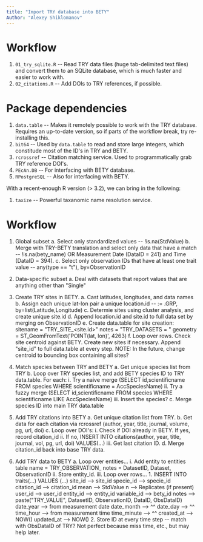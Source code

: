 ```yaml
---
title: "Import TRY database into BETY"
Author: "Alexey Shiklomanov"
---
```


# Workflow

1. `01_try_sqlite.R` -- Read TRY data files (huge tab-delimited text files) and convert them to an SQLite database, which is much faster and easier to work with.
2. `02_citations.R` -- Add DOIs to TRY references, if possible.

# Package dependencies
1. `data.table` -- Makes it remotely possible to work with the TRY database. Requires an up-to-date version, so if parts of the workflow break, try re-installing this.
2. `bit64` -- Used by `data.table` to read and store large integers, which constitude most of the ID's in TRY and BETY.
3. `rcrossref` -- Citation matching service. Used to programmatically grab TRY reference DOI's.
4. `PEcAn.DB` -- For interfacing with BETY database.
5. `RPostgreSQL` -- Also for interfacing with BETY.

With a recent-enough R version (> 3.2), we can bring in the following:
1. `taxize` -- Powerful taxanomic name resolution service.


# Workflow
  1. Global subset
    a. Select only standardized values -- !is.na(StdValue)
    b. Merge with TRY-BETY translation and select only data that have a match -- !is.na(bety_name) OR Measurement Date (DataID = 241) and Time (DataID = 394).
    c. Select only observation IDs that have at least one trait value -- any(type == "t"), by=ObservationID

  2. Data-specific subset
    a. Deal with datasets that report values that are anything other than "Single"
  
  3. Create TRY sites in BETY.
    a. Cast latitudes, longitudes, and data names
    b. Assign each unique lat-lon pair a unique location.id -- := .GRP, by=list(Latitude,Longitude)
    c. Determie sites using cluster analysis, and create unique site.id
    d. Append location.id and site.id to full data set by merging on ObservationID
    e. Create data.table for site creation:
        sitename = "TRY_SITE_<site.id>"
        notes = "TRY_DATASETS = <dataset IDs>"
        geometry = ST_GeomFromText('POINT(lat, lon)', 4263)
    f. Loop over rows. Check site centroid against BETY. Create new sites if necessary. Append "site_id" to full data.table at every step.
        NOTE: In the future, change centroid to bounding box containing all sites?
  
  4. Match species between TRY and BETY
    a. Get unique species list from TRY
    b. Loop over TRY species list, and add BETY species ID to TRY data.table. For each:
      i. Try a naive merge (SELECT id,scientificname FROM species WHERE scientificname = AccSpeciesName)
      ii. Try a fuzzy merge (SELECT id,scientificname FROM species WHERE scientificname LIKE AccSpeciesName)
      iii. Insert the species?
    c. Merge species ID into main TRY data.table
  
  5. Add TRY citations into BETY
    a. Get unique citation list from TRY.
    b. Get data for each citation via rcrossref (author, year, title, journal, volume, pg, url, doi)
    c. Loop over DOI's:
        i. Check if DOI already in BETY. If yes, record citation_id
        ii. If no, INSERT INTO citations(author, year, title, journal, vol, pg, url, doi) VALUES(...)
        iii. Get last citation ID.
    d. Merge citation_id back into base TRY data.

6. Add TRY data to BETY
    a. Loop over entities...
      i. Add entity to entities table
        name = TRY_OBSERVATION_<ObservationID>
        notes = DatasetID, Dataset, ObservationID
      ii. Store entity_id.
      iii. Loop over rows...
        1. INSERT INTO traits(...) VALUES (...)
          site_id --> site_id
          specie_id --> specie_id
          citation_id --> citation_id
          mean --> StdValue
          n --> Replicates (if present)
          user_id --> user_id
          entity_id --> entity_id
          variable_id --> bety_id
          notes --> paste("TRY_VALUE", DatasetID, ObservationID, DataID, ObsDataID)
          date_year --> from measurement date
          date_month --> ^^
          date_day --> ^^
          time_hour --> from measurement time
          time_minute --> ^^
          created_at --> NOW()
          updated_at --> NOW()
        2. Store ID at every time step -- match with ObsDataID of TRY? Not perfect because miss time, etc., but may help later.
      
